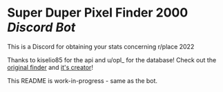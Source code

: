 # Super Duper Pixel Finder 2000 _Discord Bot_

This is a Discord for obtaining your stats concerning r/place 2022

Thanks to kiselio85 for the api and u/opl_ for the database! Check out the [original finder](http://kisielo85.cba.pl/place2022/) and [it's creator](https://github.com/kisielo85)!

This README is work-in-progress - same as the bot.
